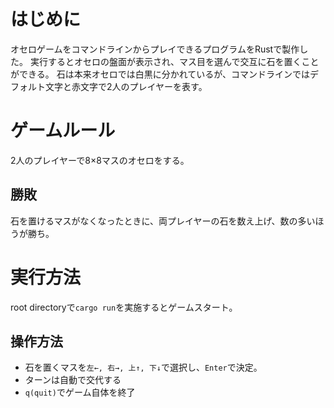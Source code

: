 # はじめに
オセロゲームをコマンドラインからプレイできるプログラムをRustで製作した。
実行するとオセロの盤面が表示され、マス目を選んで交互に石を置くことができる。
石は本来オセロでは白黒に分かれているが、コマンドラインではデフォルト文字と赤文字で2人のプレイヤーを表す。

# ゲームルール
2人のプレイヤーで8×8マスのオセロをする。

## 勝敗
石を置けるマスがなくなったときに、両プレイヤーの石を数え上げ、数の多いほうが勝ち。

# 実行方法
root directoryで`cargo run`を実施するとゲームスタート。

## 操作方法
- 石を置くマスを`左←, 右→, 上↑, 下↓`で選択し、`Enter`で決定。
- ターンは自動で交代する
- `q(quit)`でゲーム自体を終了

